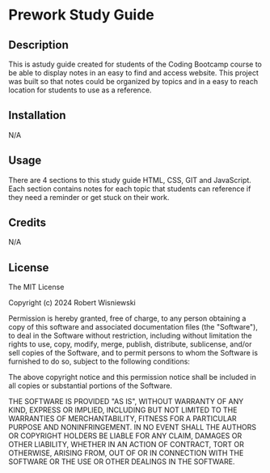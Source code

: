# Prework Study Guide

## Description
This is astudy guide created for students of the Coding Bootcamp course to be able to display notes in an easy to find and access website.
This project was built so that notes could be organized by topics and in a easy to reach location for students to use as a reference.

## Installation

N/A

## Usage

There are 4 sections to this study guide HTML, CSS, GIT and JavaScript. Each section contains notes for each topic that students can reference if
they need a reminder or get stuck on their work.

## Credits

N/A

## License

The MIT License

Copyright (c) 2024 Robert Wisniewski

Permission is hereby granted, free of charge, 
to any person obtaining a copy of this software and 
associated documentation files (the "Software"), to 
deal in the Software without restriction, including 
without limitation the rights to use, copy, modify, 
merge, publish, distribute, sublicense, and/or sell 
copies of the Software, and to permit persons to whom 
the Software is furnished to do so, 
subject to the following conditions:

The above copyright notice and this permission notice 
shall be included in all copies or substantial portions of the Software.

THE SOFTWARE IS PROVIDED "AS IS", WITHOUT WARRANTY OF ANY KIND, 
EXPRESS OR IMPLIED, INCLUDING BUT NOT LIMITED TO THE WARRANTIES 
OF MERCHANTABILITY, FITNESS FOR A PARTICULAR PURPOSE AND NONINFRINGEMENT. 
IN NO EVENT SHALL THE AUTHORS OR COPYRIGHT HOLDERS BE LIABLE FOR 
ANY CLAIM, DAMAGES OR OTHER LIABILITY, WHETHER IN AN ACTION OF CONTRACT, 
TORT OR OTHERWISE, ARISING FROM, OUT OF OR IN CONNECTION WITH THE 
SOFTWARE OR THE USE OR OTHER DEALINGS IN THE SOFTWARE.
